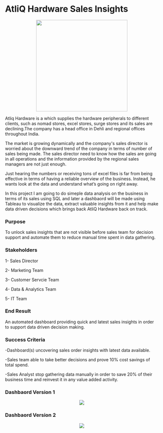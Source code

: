# AtliQ Hardware Sales Insights
<p align="center">
<img src="https://github.com/waqarg2001/AtliQ-Hardware-Sales-Insights/blob/master/logo.png" width="300" height="300">
</p>

Atliq Hardware is a which supplies the hardware peripherals to different clients, such as nomad stores, excel stores, surge stores and its sales are declining.The company has a head office in Dehli and regional offices throughout India.

The market is growing dynamically and the company's sales director is worried about the downward trend of the company in terms of number of sales being made. The sales director need to know how the sales are going in all operations and the information provided by the regional sales managers are not just enough.

Just hearing the numbers or receiving tons of excel files is far from being effective in terms of having a reliable overview of the business. Instead, he wants look at the data and understand what’s going on right away.

In this project I am going to do simeple data analysis on the business in terms of its sales using SQL and later a dashbaord will be made using Tableau to visualize the data, extract valuable insights from it and help make data driven decisions which brings back AtliQ Hardware back on track.

### Purpose
To unlock sales insights that are not visible before sales team for decision support and automate them to reduce manual time spent in data gathering.

### Stakeholders
1- Sales Director

2- Marketing Team

3- Customer Servcie Team

4- Data & Analytics Team

5- IT Team

### End Result
An automated dashboard providing quick and latest sales insights in order to support data driven decision making.

### Success Criteria
-Dashboard(s) uncovering sales order insights with latest data available.

-Sales team able to take better decisions and prove 10% cost savings of total spend.

-Sales Analyst stop gathering data manually in order to save 20% of their business time and reinvest it in any value added activity.



### Dashbaord Version 1

<p align="center">
<img src="https://github.com/waqarg2001/AtliQ-Hardware-Sales-Insights/blob/master/dashboard.png">
</p>


### Dashbaord Version 2

<p align="center">
<img src="https://github.com/waqarg2001/AtliQ-Hardware-Sales-Insights/blob/master/Dashboard%202.png">
</p>


